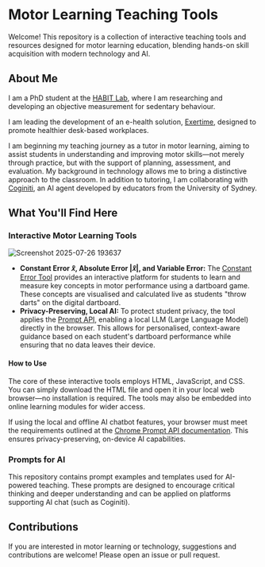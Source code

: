 # Motor Learning Teaching Tools

Welcome! This repository is a collection of interactive teaching tools and resources designed for motor learning education, blending hands-on skill acquisition with modern technology and AI.

## About Me

I am a PhD student at the [HABIT Lab](https://www.utas.edu.au/research/groups/habit), where I am researching and developing an objective measurement for sedentary behaviour.

I am leading the development of an e-health solution, [Exertime](https://www.exertime.com/), designed to promote healthier desk-based workplaces.

I am beginning my teaching journey as a tutor in motor learning, aiming to assist students in understanding and improving motor skills—not merely through practice, but with the support of planning, assessment, and evaluation. My background in technology allows me to bring a distinctive approach to the classroom. In addition to tutoring, I am collaborating with [Coginiti](https://cogniti.ai/), an AI agent developed by educators from the University of Sydney.

## What You'll Find Here

### Interactive Motor Learning Tools

![Screenshot 2025-07-26 193637](https://github.com/user-attachments/assets/eafc13cf-76d6-41d3-8ab5-7622557f4eb4)

*   **Constant Error 𝑥̄, Absolute Error |𝑥̄|, and Variable Error:** The [Constant Error Tool](./Constant%20Error%20Tool.html) provides an interactive platform for students to learn and measure key concepts in motor performance using a dartboard game. These concepts are visualised and calculated live as students "throw darts" on the digital dartboard.
*   **Privacy-Preserving, Local AI:** To protect student privacy, the tool applies the [Prompt API](https://github.com/webmachinelearning/prompt-api), enabling a local LLM (Large Language Model) directly in the browser. This allows for personalised, context-aware guidance based on each student's dartboard performance while ensuring that no data leaves their device.

#### How to Use

The core of these interactive tools employs HTML, JavaScript, and CSS. You can simply download the HTML file and open it in your local web browser—no installation is required. The tools may also be embedded into online learning modules for wider access.

If using the local and offline AI chatbot features, your browser must meet the requirements outlined at the [Chrome Prompt API documentation](https://developer.chrome.com/docs/ai/prompt-api). This ensures privacy-preserving, on-device AI capabilities.

### Prompts for AI

This repository contains prompt examples and templates used for AI-powered teaching. These prompts are designed to encourage critical thinking and deeper understanding and can be applied on platforms supporting AI chat (such as Coginiti).

## Contributions

If you are interested in motor learning or technology, suggestions and contributions are welcome! Please open an issue or pull request.

